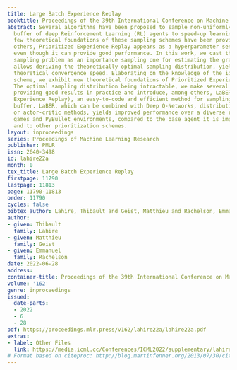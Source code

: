 ```yaml
---
title: Large Batch Experience Replay
booktitle: Proceedings of the 39th International Conference on Machine Learning
abstract: Several algorithms have been proposed to sample non-uniformly the replay
  buffer of deep Reinforcement Learning (RL) agents to speed-up learning, but very
  few theoretical foundations of these sampling schemes have been provided. Among
  others, Prioritized Experience Replay appears as a hyperparameter sensitive heuristic,
  even though it can provide good performance. In this work, we cast the replay buffer
  sampling problem as an importance sampling one for estimating the gradient. This
  allows deriving the theoretically optimal sampling distribution, yielding the best
  theoretical convergence speed. Elaborating on the knowledge of the ideal sampling
  scheme, we exhibit new theoretical foundations of Prioritized Experience Replay.
  The optimal sampling distribution being intractable, we make several approximations
  providing good results in practice and introduce, among others, LaBER (Large Batch
  Experience Replay), an easy-to-code and efficient method for sampling the replay
  buffer. LaBER, which can be combined with Deep Q-Networks, distributional RL agents
  or actor-critic methods, yields improved performance over a diverse range of Atari
  games and PyBullet environments, compared to the base agent it is implemented on
  and to other prioritization schemes.
layout: inproceedings
series: Proceedings of Machine Learning Research
publisher: PMLR
issn: 2640-3498
id: lahire22a
month: 0
tex_title: Large Batch Experience Replay
firstpage: 11790
lastpage: 11813
page: 11790-11813
order: 11790
cycles: false
bibtex_author: Lahire, Thibault and Geist, Matthieu and Rachelson, Emmanuel
author:
- given: Thibault
  family: Lahire
- given: Matthieu
  family: Geist
- given: Emmanuel
  family: Rachelson
date: 2022-06-28
address:
container-title: Proceedings of the 39th International Conference on Machine Learning
volume: '162'
genre: inproceedings
issued:
  date-parts:
  - 2022
  - 6
  - 28
pdf: https://proceedings.mlr.press/v162/lahire22a/lahire22a.pdf
extras:
- label: Other Files
  link: https://media.icml.cc/Conferences/ICML2022/supplementary/lahire22a-supp.zip
# Format based on citeproc: http://blog.martinfenner.org/2013/07/30/citeproc-yaml-for-bibliographies/
---
```

